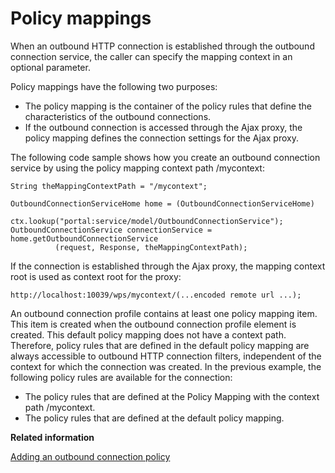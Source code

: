 # Policy mappings

When an outbound HTTP connection is established through the outbound connection service, the caller can specify the mapping context in an optional parameter.

Policy mappings have the following two purposes:

-   The policy mapping is the container of the policy rules that define the characteristics of the outbound connections.
-   If the outbound connection is accessed through the Ajax proxy, the policy mapping defines the connection settings for the Ajax proxy.

The following code sample shows how you create an outbound connection service by using the policy mapping context path /mycontext:

```
String theMappingContextPath = "/mycontext";

OutboundConnectionServiceHome home = (OutboundConnectionServiceHome)
          ctx.lookup("portal:service/model/OutboundConnectionService");
OutboundConnectionService connectionService = home.getOutboundConnectionService 			
          (request, Response, theMappingContextPath);
```

If the connection is established through the Ajax proxy, the mapping context root is used as context root for the proxy:

```
http://localhost:10039/wps/mycontext/(...encoded remote url ...);
```

An outbound connection profile contains at least one policy mapping item. This item is created when the outbound connection profile element is created. This default policy mapping does not have a context path. Therefore, policy rules that are defined in the default policy mapping are always accessible to outbound HTTP connection filters, independent of the context for which the connection was created. In the previous example, the following policy rules are available for the connection:

-   The policy rules that are defined at the Policy Mapping with the context path /mycontext.
-   The policy rules that are defined at the default policy mapping.


**Related information**  


[Adding an outbound connection policy](../dev-portlet/outbhttp_cfgsmptsk_add_ob_conn_plcy.md)

